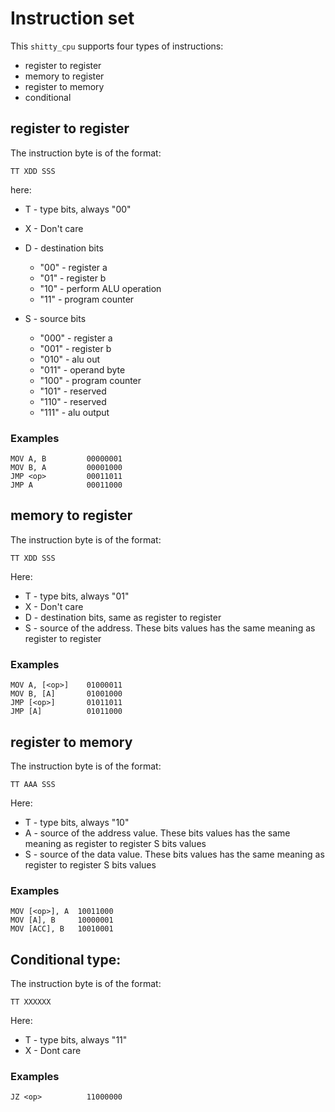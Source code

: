 # Instruction set

This `shitty_cpu` supports four types of instructions:
* register to register
* memory to register
* register to memory
* conditional

## register to register

The instruction byte is of the format:

```
TT XDD SSS
```
here:
* T - type bits, always "00"
* X - Don't care
* D - destination bits
    * "00" - register a
    * "01" - register b
    * "10" - perform ALU operation
    * "11" - program counter

* S - source bits
    * "000" - register a
    * "001" - register b
    * "010" - alu out
    * "011" - operand byte
    * "100" - program counter
    * "101" - reserved
    * "110" - reserved
    * "111" - alu output

### Examples
```
MOV A, B         00000001
MOV B, A         00001000
JMP <op>         00011011
JMP A            00011000
```



## memory to register

The instruction byte is of the format:

```
TT XDD SSS
```

Here:
* T - type bits, always "01"
* X - Don't care
* D - destination bits, same as register to register
* S - source of the address. These bits values has the same meaning as register to register

### Examples
```
MOV A, [<op>]    01000011
MOV B, [A]       01001000
JMP [<op>]       01011011
JMP [A]          01011000
```

## register to memory

The instruction byte is of the format:

```
TT AAA SSS
```

Here:
* T - type bits, always "10"
* A - source of the address value. These bits values has the same meaning as register to register S bits values
* S - source of the data value. These bits values has the same meaning as register to register S bits values

### Examples
```
MOV [<op>], A  10011000
MOV [A], B     10000001
MOV [ACC], B   10010001
```

## Conditional type:

The instruction byte is of the format:

```
TT XXXXXX
```
Here:
* T - type bits, always "11"
* X - Dont care

### Examples
```
JZ <op>          11000000
```
